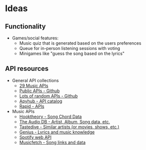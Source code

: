 # Ideas

## Functionality

- Games/social features:
  - Music quiz that is generated based on the users preferences
  - Queue for in-person listening sessions with voting
  - Minigames like "guess the song based on the lyrics"

## API resources

- General API collections
  - [29 Music APIs](https://publicapis.dev/category/music)
  - [Public APIs - Github](https://github.com/public-apis/public-apis)
  - [Lots of random APIs - Github](https://github.com/whizkydee/Awesome-APIs)
  - [Apyhub - API catalog](https://apyhub.com/catalog?ref=public_apis&utm_medium=website)
  - [Rapid - APIs](https://rapidapi.com/hub)
- Music APIs
  - [Hooktheory - Song Chord Data](https://www.hooktheory.com/api/trends/docs)
  - [The Audio DB - Artist, Album, Song data, etc.](https://www.theaudiodb.com/api_guide.php?ref=public_apis&utm_medium=website)
  - [Tastedive - Similar artists (or movies, shows, etc.)](https://tastedive.com/read/api?ref=public_apis&utm_medium=website)
  - [Genius - Lyrics and music knowledge](https://docs.genius.com/?ref=public_apis&utm_medium=website)
  - [Spotify web API](https://developer.spotify.com/documentation/web-api?ref=public_apis&utm_medium=website)
  - [Musicfetch - Song links and data](https://musicfetch.io/)

